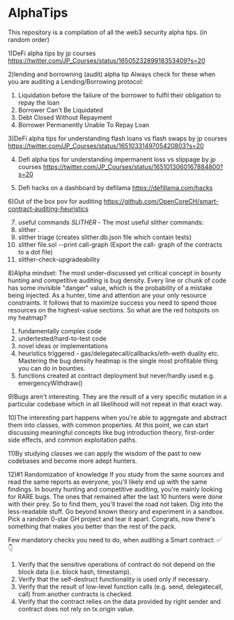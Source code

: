 # AlphaTips
This repository is a compilation of all the web3 security alpha tips. (in random order)


1)DeFi alpha tips by jp courses 
https://twitter.com/JP_Courses/status/1650523289918353409?s=20

2)lending and borrowning (audit) alpha tip 
Always check for these when you are auditing a Lending/Borrowing protocol:

1. Liquidation before the failure of the borrower to fulfil their obligation to repay the loan
2. Borrower Can't Be Liquidated
3. Debt Closed Without Repayment
4. Borrower Permanently Unable To Repay Loan


3)DeFi alpha tips for understanding flash loans vs flash swaps by jp courses
https://twitter.com/JP_Courses/status/1651033149705420803?s=20

4) Defi alpha tips for understanding impermanent loss vs slippage by jp courses
https://twitter.com/JP_Courses/status/1651013060167884800?s=20

5) Defi hacks on a dashboard by defilama https://defillama.com/hacks

6)Out of the box pov for auditing 
https://github.com/OpenCoreCH/smart-contract-auditing-heuristics

7) useful commands 
   *SLITHER* - 
   The most useful slither commands:
1) slither .
2) slither triage (creates slither.db.json file which 
     contain tests)
3) slither file.sol --print call-graph (Export the call- 
     graph of the contracts to a dot file)
4) slither-check-upgradeability


8)Alpha mindset:
The most under-discussed yet critical concept in bounty hunting and competitive auditing is bug density. 
Every line or chunk of code has some invisible "danger" value, which is the probability of a mistake being injected. As a hunter, time and attention are your only resource constraints. It follows that to maximize success you need to spend those resources on the highest-value sections. 
So what are the red hotspots on my heatmap?
1. fundamentally complex code
2. undertested/hard-to-test code
3. novel ideas or implementations
4. heuristics triggered - gas/delegatecall/callbacks/eth-weth duality etc.
Mastering the bug density heatmap is the single most profitable thing you can do in bounties.
5. functions created at contract deployment but never/hardly used e.g. emergencyWithdraw()

9)Bugs aren't interesting. They are the result of a very specific mutation in a particular codebase which in all likelihood will not repeat in that exact way.

10)The interesting part happens when you're able to aggregate and abstract them into classes, with common properties. At this point, we can start discussing meaningful concepts like bug introduction theory, first-order side effects, and common exploitation paths.

11)By studying classes we can apply the wisdom of the past to new codebases and become more adept hunters.

12)#1 Randomization of knowledge
If you study from the same sources and read the same reports as everyone, you'll likely end up with the same findings.
In bounty hunting and competitive auditing, you're mainly looking for RARE bugs. The ones that remained after the last 10 hunters were done with their prey. So to find them, you'll travel the road not taken. Dig into the less-readable stuff.
 Go beyond known theory and experiment in a sandbox. Pick a random 0-star GH project and tear it apart. Congrats, now there's something that makes you better than the rest of the pack.


Few mandatory checks you need to do, when auditing a Smart contract: ✅
👇

1. Verify that the sensitive operations of contract do not depend on the block data (i.e. block hash, timestamp).
2. Verify that the self-destruct functionality is used only if necessary.
3. Verify that the result of low-level function calls (e.g. send, delegatecall, call) from another contracts is checked.
4. Verify that the contract relies on the data provided by right sender and contract does not rely on tx.origin value.
